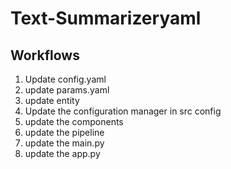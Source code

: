 # Text-Summarizeryaml 

## Workflows

1. Update config.yaml
2. update params.yaml
3. update entity
4. Update the configuration manager in src config
5. update the components
6. update the pipeline
7. update the main.py
8. update the app.py

